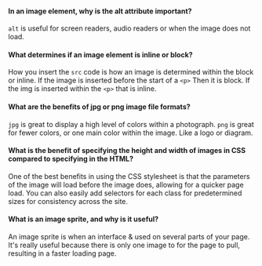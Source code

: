 #### In an image element, why is the alt attribute important?

`alt` is useful for screen readers, audio readers or when the image does not load.

#### What determines if an image element is inline or block?
How you insert the `src` code is how an image is determined within the block or inline.
If the image is inserted before the start of a `<p>` Then it is block.  If the img is inserted within the `<p>` that is inline.  

#### What are the benefits of jpg or png image file formats?
`jpg` is great to display a high level of colors within a photograph.
`png` is great for fewer colors, or one main color within the image.  Like a logo or diagram.

#### What is the benefit of specifying the height and width of images in CSS compared to specifying in the HTML?
  One of the best benefits in using the CSS stylesheet is that the parameters of the image will load before the image does, allowing for a quicker page load. You can also easily add selectors for each class for predetermined sizes for consistency across the site.

#### What is an image sprite, and why is it useful?
An image sprite is when an interface & used on several parts of your page.  It's really useful because there is only one image to for the page to pull, resulting in a faster loading page.
